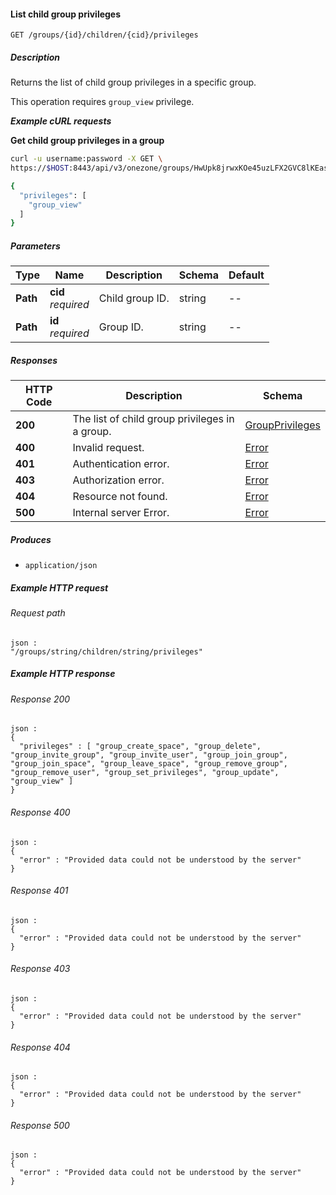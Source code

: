 
<a name="list_child_group_privileges"></a>
#### List child group privileges
```
GET /groups/{id}/children/{cid}/privileges
```


##### Description
Returns the list of child group privileges in a specific group.

This operation requires `group_view` privilege.

***Example cURL requests***

**Get child group privileges in a group**
```bash
curl -u username:password -X GET \
https://$HOST:8443/api/v3/onezone/groups/HwUpk8jrwxKOe45uzLFX2GVC8lKEasj4q253sptVqF8/children/FX2GVC8lKEasj4q253sptVqF8HwUpk8jrwxKOe45uzL/privileges

{
  "privileges": [
    "group_view"
  ]
}
```


##### Parameters

|Type|Name|Description|Schema|Default|
|---|---|---|---|---|
|**Path**|**cid**  <br>*required*|Child group ID.|string|--|
|**Path**|**id**  <br>*required*|Group ID.|string|--|


##### Responses

|HTTP Code|Description|Schema|
|---|---|---|
|**200**|The list of child group privileges in a group.|[GroupPrivileges](../definitions/GroupPrivileges.md#groupprivileges)|
|**400**|Invalid request.|[Error](../definitions/Error.md#error)|
|**401**|Authentication error.|[Error](../definitions/Error.md#error)|
|**403**|Authorization error.|[Error](../definitions/Error.md#error)|
|**404**|Resource not found.|[Error](../definitions/Error.md#error)|
|**500**|Internal server Error.|[Error](../definitions/Error.md#error)|


##### Produces

* `application/json`


##### Example HTTP request

###### Request path
```
json :
"/groups/string/children/string/privileges"
```


##### Example HTTP response

###### Response 200
```
json :
{
  "privileges" : [ "group_create_space", "group_delete", "group_invite_group", "group_invite_user", "group_join_group", "group_join_space", "group_leave_space", "group_remove_group", "group_remove_user", "group_set_privileges", "group_update", "group_view" ]
}
```


###### Response 400
```
json :
{
  "error" : "Provided data could not be understood by the server"
}
```


###### Response 401
```
json :
{
  "error" : "Provided data could not be understood by the server"
}
```


###### Response 403
```
json :
{
  "error" : "Provided data could not be understood by the server"
}
```


###### Response 404
```
json :
{
  "error" : "Provided data could not be understood by the server"
}
```


###### Response 500
```
json :
{
  "error" : "Provided data could not be understood by the server"
}
```



